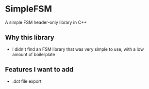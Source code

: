 # SimpleFSM
A simple FSM header-only library in C++

## Why this library

* I didn't find an FSM library that was very simple to use, with a low amount of boilerplate

## Features I want to add

* .dot file export
